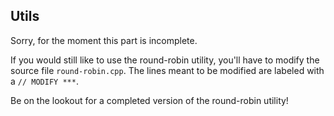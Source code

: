 ## Utils
Sorry, for the moment this part is incomplete.

If you would still like to use the round-robin utility, you'll have to modify the source file `round-robin.cpp`. The lines meant to be modified are labeled with a `// MODIFY ***`.

Be on the lookout for a completed version of the round-robin utility!
